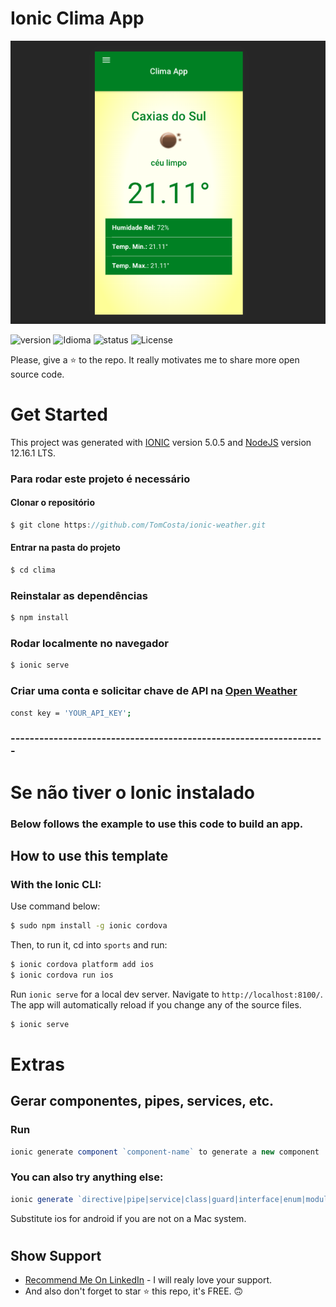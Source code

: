 
# Ionic Clima App

![Clima](./src/assets/imgs/clima-app.png)

![version][version-badge] ![Idioma][idioma] ![status][status-emprogresso] ![License][license-badge]

Please, give a ⭐ to the repo. It really motivates me to share more open source code.

# Get Started
This project was generated with [IONIC](https://ionicframework.com/docs/angular/your-first-app) version 5.0.5 and [NodeJS](https://nodejs.org/en/) version 12.16.1 LTS.

### Para rodar este projeto é necessário
#### Clonar o repositório
```javascript
$ git clone https://github.com/TomCosta/ionic-weather.git
``` 
#### Entrar na pasta do projeto
```javascript
$ cd clima
``` 
### Reinstalar as dependências
```bash
$ npm install
```
### Rodar localmente no navegador
```bash
$ ionic serve
```

### Criar uma conta e solicitar chave de API na [Open Weather](https://openweathermap.org/)
```bash
const key = 'YOUR_API_KEY';
```

### ------------------------------------------------------------------
# Se não tiver o Ionic instalado

### Below follows the example to use this code to build an app.

## How to use this template

### With the Ionic CLI:

Use command below:

```bash
$ sudo npm install -g ionic cordova
```

Then, to run it, cd into `sports` and run:

```bash
$ ionic cordova platform add ios
$ ionic cordova run ios
```

Run `ionic serve` for a local dev server. Navigate to `http://localhost:8100/`. The app will automatically reload if you change any of the source files.
```bash
$ ionic serve
```

# Extras
## Gerar componentes, pipes, services, etc.
### Run 
```javascript
ionic generate component `component-name` to generate a new component
```
### You can also try anything else:
```javascript
ionic generate `directive|pipe|service|class|guard|interface|enum|module`
```

Substitute ios for android if you are not on a Mac system.

#
## Show Support
* [Recommend Me On LinkedIn](https://www.linkedin.com/in/costaeverton/) - I will realy love your support.
* And also don't forget to star ⭐ this repo, it's FREE. 🙃

[CHANGELOG]: ./CHANGELOG.md
[version-badge]: https://img.shields.io/badge/version-1.0.0-blue.svg
[license-badge]: https://img.shields.io/badge/license-MIT-blue.svg
[status-emprogresso]: https://img.shields.io/badge/status-Em%20progresso-blueviolet
[idioma]: https://img.shields.io/badge/idioma-Portugu%C3%AAs-800060

